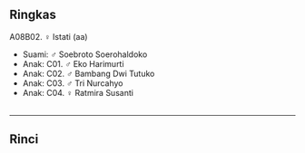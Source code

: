 ## Ringkas

A08B02. ♀ Istati (aa)
	<br/>

*	Suami: ♂ Soebroto Soerohaldoko
	<br/> 
*	Anak: C01. ♂ Eko Harimurti
*	Anak: C02. ♂ Bambang Dwi Tutuko
*	Anak: C03. ♂ Tri Nurcahyo
*	Anak: C04. ♀ Ratmira Susanti
	<br/><br/>

-- -- --

## Rinci
